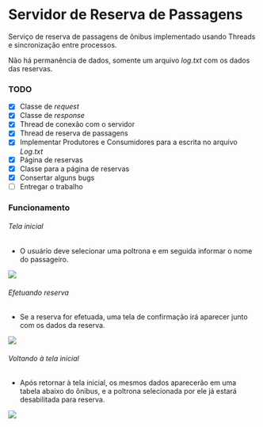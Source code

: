 # Servidor de Reserva de Passagens

Serviço de reserva de passagens de ônibus implementado usando Threads e sincronização entre processos.

Não há permanência de dados, somente um arquivo _log.txt_ com os dados das reservas.  

### TODO

- [x] Classe de _request_
- [x] Classe de _response_
- [x] Thread de conexão com o servidor
- [x] Thread de reserva de passagens
- [x] Implementar Produtores e Consumidores para a escrita no arquivo _Log.txt_
- [x] Página de reservas
- [x] Classe para a página de reservas
- [x] Consertar alguns bugs
- [ ] Entregar o trabalho

### Funcionamento

###### Tela inicial

- O usuário deve selecionar uma poltrona e em seguida informar o nome do passageiro.

![](C:\Users\Érico\Projetos\servidor-reserva-passagens\capturas-tela\tela-reserva-passagens.jpeg)

###### Efetuando reserva

- Se a reserva for efetuada, uma tela de confirmação irá aparecer junto com os dados da reserva.

![](C:\Users\Érico\Projetos\servidor-reserva-passagens\capturas-tela\reserva-efetuada.jpeg)

###### Voltando à tela inicial

- Após retornar à tela inicial, os mesmos dados aparecerão em uma tabela abaixo do ônibus, e a poltrona selecionada por ele já estará desabilitada para reserva.

![](C:\Users\Érico\Projetos\servidor-reserva-passagens\capturas-tela\apos-efetuada.jpeg)
